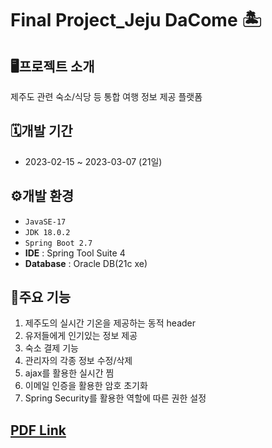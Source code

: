 # Final Project_Jeju DaCome 🏝️

## 🖥️프로젝트 소개
제주도 관련 숙소/식당 등 통합 여행 정보 제공 플랫폼

## 🗓️개발 기간
- 2023-02-15 ~ 2023-03-07 (21일)

## ⚙️개발 환경
- `JavaSE-17`
- `JDK 18.0.2`
- `Spring Boot 2.7`
- **IDE** : Spring Tool Suite 4
- **Database** : Oracle DB(21c xe)

## 📌주요 기능
1.  제주도의 실시간 기온을 제공하는 동적 header
2.  유저들에게 인기있는 정보 제공
3.  숙소 결제 기능
4.	관리자의 각종 정보 수정/삭제
5.  ajax를 활용한 실시간 찜
6.  이메일 인증을 활용한 암호 초기화
7.  Spring Security를 활용한 역할에 따른 권한 설정

## [PDF Link](https://drive.google.com/file/d/196myUfZiUcQRa0wwgsFUMNj0NEuZ8qP1/view?usp=share_link)
